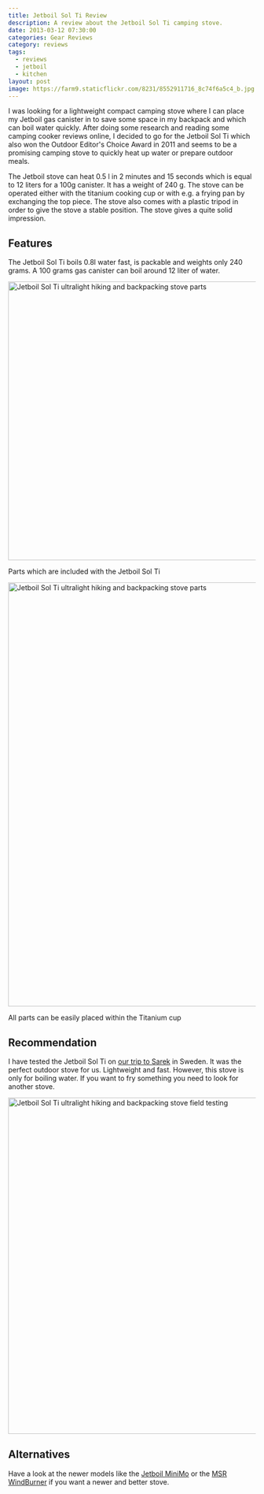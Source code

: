 ```yaml
---
title: Jetboil Sol Ti Review
description: A review about the Jetboil Sol Ti camping stove.
date: 2013-03-12 07:30:00
categories: Gear Reviews
category: reviews
tags:
  - reviews
  - jetboil
  - kitchen
layout: post
image: https://farm9.staticflickr.com/8231/8552911716_8c74f6a5c4_b.jpg
---
```


I was looking for a lightweight compact camping stove where I can place my Jetboil gas canister in to save some space in my backpack and which can boil water quickly. After doing some research and reading some camping cooker reviews online, I decided to go for the Jetboil Sol Ti which also won the Outdoor Editor's Choice Award in 2011 and seems to be a promising camping stove to quickly heat up water or prepare outdoor meals.

The Jetboil stove can heat 0.5 l in 2 minutes and 15 seconds which is equal to 12 liters for a 100g canister. It has a weight of 240 g. The stove can be operated either with the titanium cooking cup or with e.g. a frying pan by exchanging the top piece. The stove also comes with a plastic tripod in order to give the stove a stable position. The stove gives a quite solid impression.

<amp-img src="https://farm9.staticflickr.com/8231/8552911716_8c74f6a5c4_b.jpg" width="100%" alt="Jetboil Sol Ti ultralight hiking and backpacking stove packaging"></amp-img>

<!--more-->

## Features
The Jetboil Sol Ti boils 0.8l water fast, is packable and weights only 240 grams. A 100 grams gas canister can boil around 12 liter of water.

<a href="https://www.flickr.com/photos/90204224@N07/8552860540" title="Jetboil Sol Ti"><img src="https://farm9.staticflickr.com/8229/8552860540_27dbcfbc7f_b.jpg" width="1024" height="566" alt="Jetboil Sol Ti ultralight hiking and backpacking stove parts"></a>

Parts which are included with the Jetboil Sol Ti

<a href="https://www.flickr.com/photos/90204224@N07/8551708953" title="Jetboil Sol Ti"><img src="https://farm9.staticflickr.com/8243/8551708953_09a57a6b4e_b.jpg" width="1024" height="861" alt="Jetboil Sol Ti ultralight hiking and backpacking stove parts"></a>

All parts can be easily placed within the Titanium cup

## Recommendation
I have tested the Jetboil Sol Ti on <a href="http://hikeventures.com/hiking-and-packrafting-in-sarek-day-1/" target="_self">our trip to Sarek</a> in Sweden. It was the perfect outdoor stove for us. Lightweight and fast. However, this stove is only for boiling water. If you want to fry something you need to look for another stove.

<a href="https://www.flickr.com/photos/90204224@N07/9596216703" title="Jetboil Sol Ti in Sarek"><img src="https://farm4.staticflickr.com/3748/9596216703_3f4c4db24f_b.jpg" width="1024" height="683" alt="Jetboil Sol Ti ultralight hiking and backpacking stove field testing"></a>

## Alternatives
Have a look at the newer models like the [Jetboil MiniMo](http://amzn.to/2rnutKM) or the [MSR WindBurner](http://amzn.to/2siFVZx) if you want a newer and better stove.

